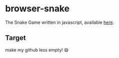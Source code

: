 # browser-snake
The Snake Game written in javascript, available [here](https://aliath.github.io/browser-snake).

## Target
make my github less empty! :smile:

